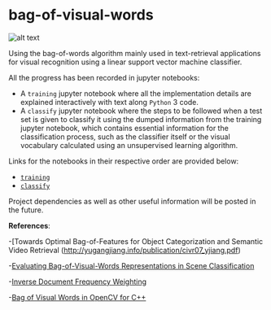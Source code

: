 # bag-of-visual-words

![alt text][results]

Using the bag-of-words algorithm mainly used in text-retrieval applications for visual recognition using a linear support vector machine classifier.

All the progress has been recorded in jupyter notebooks: 

- A `training` jupyter notebook where all the implementation details are explained interactively with text along `Python` 3 code.
- A `classify` jupyter notebook where the steps to be followed when a test set is given to classify it using the dumped information from the training jupyter notebook, which contains essential information for the classification process, such as the classifier itself or the visual vocabulary calculated using an unsupervised learning algorithm.

Links for the notebooks in their respective order are provided below:

+ [`training`](http://nbviewer.jupyter.org/github/diegovincent/bag-of-visual-words/blob/master/src/training.ipynb)
+ [`classify`](http://nbviewer.jupyter.org/github/diegovincent/bag-of-visual-words/blob/master/src/classify.ipynb)

Project dependencies as well as other useful information will be posted in the future.

[results]: https://github.com/diegovincent/bag-of-visual-words/blob/master/src/output/Montage_screenshot_01.07.2018.png "Classifier results"

**References**:

-[Towards Optimal Bag-of-Features for Object Categorization and Semantic Video Retrieval (http://yugangjiang.info/publication/civr07_yjiang.pdf)

-[Evaluating Bag-of-Visual-Words Representations in Scene Classification](http://lastchance.inf.cs.cmu.edu/alex/BagOfVisWords.MIR07.pdf)

-[Inverse Document Frequency Weighting](https://nlp.stanford.edu/IR-book/html/htmledition/inverse-document-frequency-1.html)

-[Bag of Visual Words in OpenCV for C++](http://vgg.fiit.stuba.sk/2015-02/bag-of-visual-words-in-opencv/)

